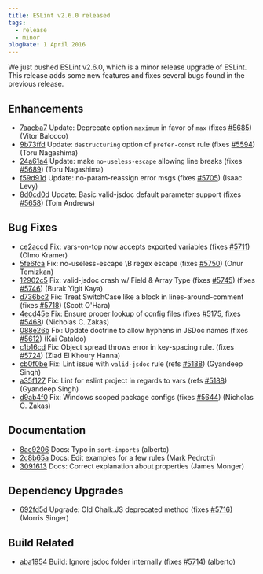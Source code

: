 ```yaml
---
title: ESLint v2.6.0 released
tags:
  - release
  - minor
blogDate: 1 April 2016
---
```


We just pushed ESLint v2.6.0, which is a minor release upgrade of ESLint. This release adds some new features and fixes several bugs found in the previous release.








## Enhancements


* [7aacba7](https://github.com/eslint/eslint/commit/7aacba7) Update: Deprecate option `maximum` in favor of `max` (fixes [#5685](https://github.com/eslint/eslint/issues/5685)) (Vitor Balocco)
* [9b73ffd](https://github.com/eslint/eslint/commit/9b73ffd) Update: `destructuring` option of `prefer-const` rule (fixes [#5594](https://github.com/eslint/eslint/issues/5594)) (Toru Nagashima)
* [24a61a4](https://github.com/eslint/eslint/commit/24a61a4) Update: make `no-useless-escape` allowing line breaks (fixes [#5689](https://github.com/eslint/eslint/issues/5689)) (Toru Nagashima)
* [f59d91d](https://github.com/eslint/eslint/commit/f59d91d) Update: no-param-reassign error msgs (fixes [#5705](https://github.com/eslint/eslint/issues/5705)) (Isaac Levy)
* [8d0cd0d](https://github.com/eslint/eslint/commit/8d0cd0d) Update: Basic valid-jsdoc default parameter support (fixes [#5658](https://github.com/eslint/eslint/issues/5658)) (Tom Andrews)




## Bug Fixes


* [ce2accd](https://github.com/eslint/eslint/commit/ce2accd) Fix: vars-on-top now accepts exported variables (fixes [#5711](https://github.com/eslint/eslint/issues/5711)) (Olmo Kramer)
* [5fe6fca](https://github.com/eslint/eslint/commit/5fe6fca) Fix: no-useless-escape \B regex escape (fixes [#5750](https://github.com/eslint/eslint/issues/5750)) (Onur Temizkan)
* [12902c5](https://github.com/eslint/eslint/commit/12902c5) Fix: valid-jsdoc crash w/ Field & Array Type (fixes [#5745](https://github.com/eslint/eslint/issues/5745)) (fixes [#5746](https://github.com/eslint/eslint/issues/5746)) (Burak Yigit Kaya)
* [d736bc2](https://github.com/eslint/eslint/commit/d736bc2) Fix: Treat SwitchCase like a block in lines-around-comment (fixes [#5718](https://github.com/eslint/eslint/issues/5718)) (Scott O'Hara)
* [4ecd45e](https://github.com/eslint/eslint/commit/4ecd45e) Fix: Ensure proper lookup of config files (fixes [#5175](https://github.com/eslint/eslint/issues/5175), fixes [#5468](https://github.com/eslint/eslint/issues/5468)) (Nicholas C. Zakas)
* [088e26b](https://github.com/eslint/eslint/commit/088e26b) Fix: Update doctrine to allow hyphens in JSDoc names (fixes [#5612](https://github.com/eslint/eslint/issues/5612)) (Kai Cataldo)
* [c1b16cd](https://github.com/eslint/eslint/commit/c1b16cd) Fix: Object spread throws error in key-spacing rule. (fixes [#5724](https://github.com/eslint/eslint/issues/5724)) (Ziad El Khoury Hanna)
* [cb0f0be](https://github.com/eslint/eslint/commit/cb0f0be) Fix: Lint issue with `valid-jsdoc` rule (refs [#5188](https://github.com/eslint/eslint/issues/5188)) (Gyandeep Singh)
* [a35f127](https://github.com/eslint/eslint/commit/a35f127) Fix: Lint for eslint project in regards to vars (refs [#5188](https://github.com/eslint/eslint/issues/5188)) (Gyandeep Singh)
* [d9ab4f0](https://github.com/eslint/eslint/commit/d9ab4f0) Fix: Windows scoped package configs (fixes [#5644](https://github.com/eslint/eslint/issues/5644)) (Nicholas C. Zakas)




## Documentation


* [8ac9206](https://github.com/eslint/eslint/commit/8ac9206) Docs: Typo in `sort-imports` (alberto)
* [2c8b65a](https://github.com/eslint/eslint/commit/2c8b65a) Docs: Edit examples for a few rules (Mark Pedrotti)
* [3091613](https://github.com/eslint/eslint/commit/3091613) Docs: Correct explanation about properties (James Monger)




## Dependency Upgrades


* [692fd5d](https://github.com/eslint/eslint/commit/692fd5d) Upgrade: Old Chalk.JS deprecated method (fixes [#5716](https://github.com/eslint/eslint/issues/5716)) (Morris Singer)




## Build Related


* [aba1954](https://github.com/eslint/eslint/commit/aba1954) Build: Ignore jsdoc folder internally (fixes [#5714](https://github.com/eslint/eslint/issues/5714)) (alberto)
